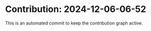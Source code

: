 # Contribution: 2024-12-06-06-52
This is an automated commit to keep the contribution graph active.
